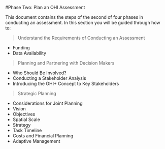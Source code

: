 #Phase Two: Plan an OHI Assessment

This document contains the steps of the second of four phases in conducting an assessment. In this section you will be guided through how to:

> Understand the Requirements of Conducting an Assessment
  - Funding
  - Data Availability

> Planning and Partnering with Decision Makers
  - Who Should Be Involved?
  - Conducting a Stakeholder Analysis
  - Introducing the OHI+ Concept to Key Stakeholders

> Strategic Planning
   - Considerations for Joint Planning
   - Vision
   - Objectives
   - Spatial Scale
   - Strategy
   - Task Timeline
   - Costs and Financial Planning
   - Adaptive Management
